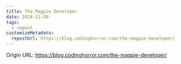 ```yaml
---
title: The Magpie Developer
date: 2024-11-20
tags:
  - repost
customizeMetadata:
  repostUrl: https://blog.codinghorror.com/the-magpie-developer/
---
```



Origin URL: https://blog.codinghorror.com/the-magpie-developer/
